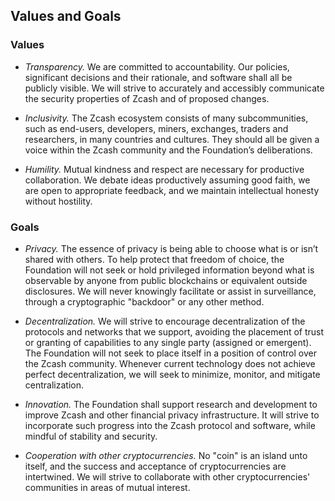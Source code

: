 <h2 id="values">Values and Goals</h2>

### Values

* _Transparency._ We are committed to accountability. Our policies, significant decisions and their rationale, and software shall all be publicly visible. We will strive to accurately and accessibly communicate the security properties of Zcash and of proposed changes.

* _Inclusivity._ The Zcash ecosystem consists of many subcommunities, such as end-users, developers, miners, exchanges, traders and researchers, in many countries and cultures. They should all be given a voice within the Zcash community and the Foundation’s deliberations.

* _Humility._ Mutual kindness and respect are necessary for productive collaboration. We debate ideas productively assuming good faith, we are open to appropriate feedback, and we maintain intellectual honesty without hostility.

### Goals

* _Privacy._ The essence of privacy is being able to choose what is or isn’t shared with others. To help protect that freedom of choice, the Foundation will not seek or hold privileged information beyond what is observable by anyone from public blockchains or equivalent outside disclosures. We will never knowingly facilitate or assist in surveillance, through a cryptographic "backdoor" or any other method.

* _Decentralization._ We will strive to encourage decentralization of the protocols and networks that we support, avoiding the placement of trust or granting of capabilities to any single party (assigned or emergent). The Foundation will not seek to place itself in a position of control over the Zcash community. Whenever current technology does not achieve perfect decentralization, we will seek to minimize, monitor, and mitigate centralization.

* _Innovation._ The Foundation shall support research and development to improve Zcash and other financial privacy infrastructure. It will strive to incorporate such progress into the Zcash protocol and software, while mindful of stability and security.

* _Cooperation with other cryptocurrencies._ No "coin" is an island unto itself, and the success and acceptance of cryptocurrencies are intertwined. We will strive to collaborate with other cryptocurrencies' communities in areas of mutual interest.
